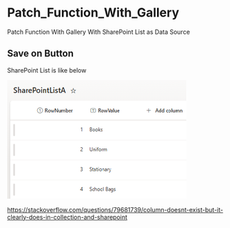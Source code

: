 # Patch_Function_With_Gallery
Patch Function With Gallery With SharePoint List as Data Source


Save on Button
--------------
SharePoint List is like below

![Uploading image.png…](https://github.com/AlmasMahfooz/Patch_Function_With_Gallery/blob/main/sharepoint%201.png)


















https://stackoverflow.com/questions/79681739/column-doesnt-exist-but-it-clearly-does-in-collection-and-sharepoint
